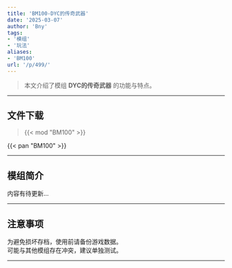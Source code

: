 ```yaml
---
title: 'BM100-DYC的传奇武器'
date: '2025-03-07'
author: 'Bny'
tags:
- '模组'
- '玩法'
aliases:
- 'BM100'
url: '/p/499/'
---
```


> 本文介绍了模组 **DYC的传奇武器** 的功能与特点。

---

## 文件下载  

> {{< mod "BM100" >}}  

{{< pan "BM100" >}}  

---

## 模组简介

>  
内容有待更新...  

---

## 注意事项

>  
为避免损坏存档，使用前请备份游戏数据。  
可能与其他模组存在冲突，建议单独测试。  

---

